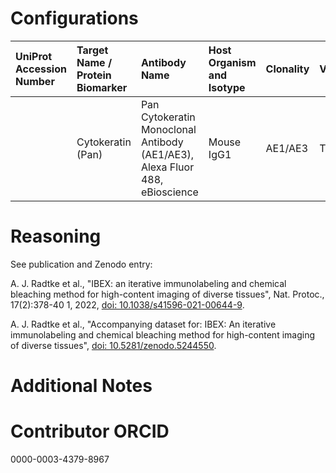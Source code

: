 # Configurations

| UniProt Accession Number   | Target Name / Protein Biomarker   | Antibody Name                                                               | Host Organism and Isotype   | Clonality   | Vendor   | Catalog Number   | Conjugate   | RRID       | Application   | Method           | Tissue Preservation   | Tissue       | Detergent         | Antigen Retrieval Conditions   | Dye Inactivation Conditions                                            | Result   | Agree        | Disagree   |
|:---------------------------|:----------------------------------|:----------------------------------------------------------------------------|:----------------------------|:------------|:---------|:-----------------|:------------|:-----------|:--------------|:-----------------|:----------------------|:-------------|:------------------|:-------------------------------|:-----------------------------------------------------------------------|:---------|:-------------|:-----------|
|                            | Cytokeratin (Pan)                 | Pan Cytokeratin Monoclonal Antibody (AE1/AE3), Alexa Fluor 488, eBioscience | Mouse IgG1                  | AE1/AE3     | Thermo   | 53-9003-82       | AF488       | AB_2574301 | IHC-P         | IBEX2D Automated | FFPE                  | Human kidney | 0.3% Triton-X-100 | AR6 for 40 minutes at 95C      | 0.5 mg/ml LiBH4 10 minutes continuous exchange with automated protocol | Success  | [+](#reason1) |            |

# Reasoning

<a name="reason1"></a>
See publication and Zenodo entry:

A. J. Radtke et al., "IBEX: an iterative immunolabeling and chemical bleaching
 method for high-content imaging of diverse tissues", Nat. Protoc., 17(2):378-40
1, 2022, [doi: 10.1038/s41596-021-00644-9](https://doi.org/10.1038/s41596-021-00644-9).

A. J. Radtke et al., "Accompanying dataset for: IBEX: An iterative immunolabeling and chemical 
bleaching method for high-content imaging of diverse tissues",
[doi: 10.5281/zenodo.5244550](https://doi.org/10.5281/zenodo.5244551).


# Additional Notes

# Contributor ORCID

0000-0003-4379-8967

